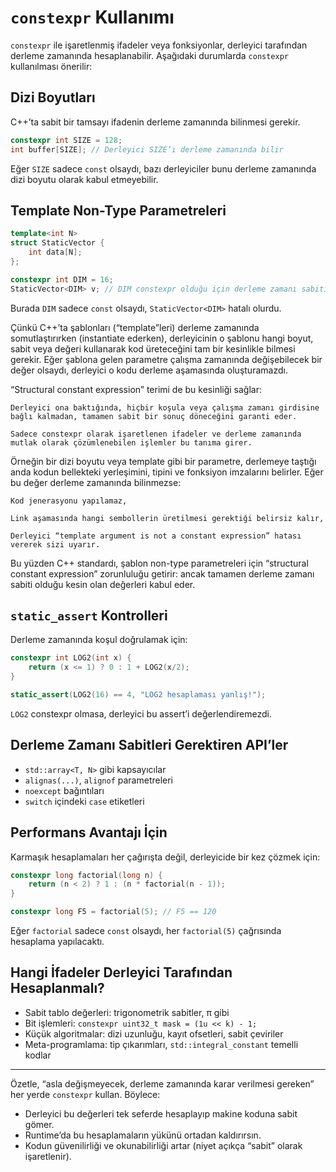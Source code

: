 # `constexpr` Kullanımı

`constexpr` ile işaretlenmiş ifadeler veya fonksiyonlar, derleyici tarafından derleme zamanında hesaplanabilir. Aşağıdaki durumlarda `constexpr` kullanılması önerilir:

## Dizi Boyutları

C++’ta sabit bir tamsayı ifadenin derleme zamanında bilinmesi gerekir.

```cpp
constexpr int SIZE = 128;
int buffer[SIZE]; // Derleyici SIZE’ı derleme zamanında bilir
```

Eğer `SIZE` sadece `const` olsaydı, bazı derleyiciler bunu derleme zamanında dizi boyutu olarak kabul etmeyebilir.

## Template Non-Type Parametreleri

```cpp
template<int N>
struct StaticVector {
    int data[N];
};

constexpr int DIM = 16;
StaticVector<DIM> v; // DIM constexpr olduğu için derleme zamanı sabiti
```

Burada `DIM` sadece `const` olsaydı, `StaticVector<DIM>` hatalı olurdu.

Çünkü C++’ta şablonları (“template”leri) derleme zamanında somutlaştırırken (instantiate ederken), derleyicinin o şablonu hangi boyut, sabit veya değeri kullanarak kod üreteceğini tam bir kesinlikle bilmesi gerekir. Eğer şablona gelen parametre çalışma zamanında değişebilecek bir değer olsaydı, derleyici o kodu derleme aşamasında oluşturamazdı.

“Structural constant expression” terimi de bu kesinliği sağlar:

    Derleyici ona baktığında, hiçbir koşula veya çalışma zamanı girdisine bağlı kalmadan, tamamen sabit bir sonuç döneceğini garanti eder.

    Sadece constexpr olarak işaretlenen ifadeler ve derleme zamanında mutlak olarak çözümlenebilen işlemler bu tanıma girer.

Örneğin bir dizi boyutu veya template<int N> gibi bir parametre, derlemeye taştığı anda kodun bellekteki yerleşimini, tipini ve fonksiyon imzalarını belirler. Eğer bu değer derleme zamanında bilinmezse:

    Kod jenerasyonu yapılamaz,

    Link aşamasında hangi sembollerin üretilmesi gerektiği belirsiz kalır,

    Derleyici “template argument is not a constant expression” hatası vererek sizi uyarır.

Bu yüzden C++ standardı, şablon non-type parametreleri için “structural constant expression” zorunluluğu getirir: ancak tamamen derleme zamanı sabiti olduğu kesin olan değerleri kabul eder.

## `static_assert` Kontrolleri

Derleme zamanında koşul doğrulamak için:

```cpp
constexpr int LOG2(int x) {
    return (x <= 1) ? 0 : 1 + LOG2(x/2);
}

static_assert(LOG2(16) == 4, "LOG2 hesaplaması yanlış!");
```

`LOG2` constexpr olmasa, derleyici bu assert’i değerlendiremezdi.

## Derleme Zamanı Sabitleri Gerektiren API’ler

- `std::array<T, N>` gibi kapsayıcılar
- `alignas(...)`, `alignof` parametreleri
- `noexcept` bağıntıları
- `switch` içindeki `case` etiketleri

## Performans Avantajı İçin

Karmaşık hesaplamaları her çağırışta değil, derleyicide bir kez çözmek için:

```cpp
constexpr long factorial(long n) {
    return (n < 2) ? 1 : (n * factorial(n - 1));
}

constexpr long F5 = factorial(5); // F5 == 120
```

Eğer `factorial` sadece `const` olsaydı, her `factorial(5)` çağrısında hesaplama yapılacaktı.

## Hangi İfadeler Derleyici Tarafından Hesaplanmalı?

- Sabit tablo değerleri: trigonometrik sabitler, π gibi
- Bit işlemleri: `constexpr uint32_t mask = (1u << k) - 1;`
- Küçük algoritmalar: dizi uzunluğu, kayıt ofsetleri, sabit çeviriler
- Meta-programlama: tip çıkarımları, `std::integral_constant` temelli kodlar

---

Özetle, “asla değişmeyecek, derleme zamanında karar verilmesi gereken” her yerde `constexpr` kullan. Böylece:

- Derleyici bu değerleri tek seferde hesaplayıp makine koduna sabit gömer.
- Runtime’da bu hesaplamaların yükünü ortadan kaldırırsın.
- Kodun güvenilirliği ve okunabilirliği artar (niyet açıkça “sabit” olarak işaretlenir).

